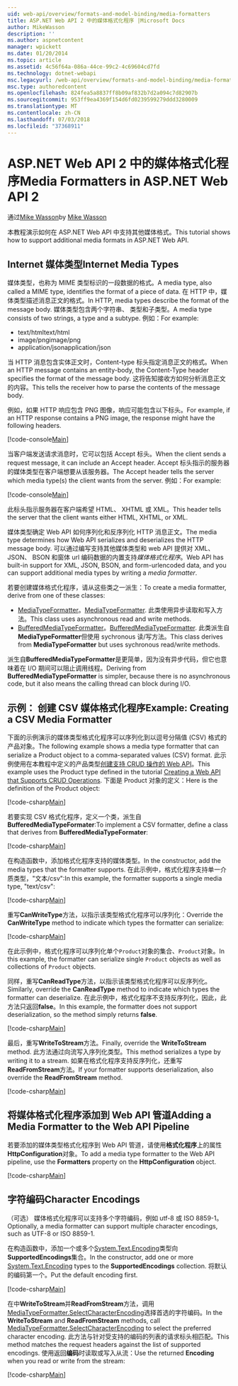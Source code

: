 ```yaml
---
uid: web-api/overview/formats-and-model-binding/media-formatters
title: ASP.NET Web API 2 中的媒体格式化程序 |Microsoft Docs
author: MikeWasson
description: ''
ms.author: aspnetcontent
manager: wpickett
ms.date: 01/20/2014
ms.topic: article
ms.assetid: 4c56f64a-086a-44ce-99c2-4c69604cd7fd
ms.technology: dotnet-webapi
msc.legacyurl: /web-api/overview/formats-and-model-binding/media-formatters
msc.type: authoredcontent
ms.openlocfilehash: 824fea5a8837ff8b09af832b7d2a094c7d82907b
ms.sourcegitcommit: 953ff9ea4369f154d6fd0239599279ddd3280009
ms.translationtype: MT
ms.contentlocale: zh-CN
ms.lasthandoff: 07/03/2018
ms.locfileid: "37368911"
---
```

<a name="media-formatters-in-aspnet-web-api-2"></a><span data-ttu-id="77108-102">ASP.NET Web API 2 中的媒体格式化程序</span><span class="sxs-lookup"><span data-stu-id="77108-102">Media Formatters in ASP.NET Web API 2</span></span>
====================
<span data-ttu-id="77108-103">通过[Mike Wasson](https://github.com/MikeWasson)</span><span class="sxs-lookup"><span data-stu-id="77108-103">by [Mike Wasson](https://github.com/MikeWasson)</span></span>

<span data-ttu-id="77108-104">本教程演示如何在 ASP.NET Web API 中支持其他媒体格式。</span><span class="sxs-lookup"><span data-stu-id="77108-104">This tutorial shows how to support additional media formats in ASP.NET Web API.</span></span>

## <a name="internet-media-types"></a><span data-ttu-id="77108-105">Internet 媒体类型</span><span class="sxs-lookup"><span data-stu-id="77108-105">Internet Media Types</span></span>

<span data-ttu-id="77108-106">媒体类型，也称为 MIME 类型标识的一段数据的格式。</span><span class="sxs-lookup"><span data-stu-id="77108-106">A media type, also called a MIME type, identifies the format of a piece of data.</span></span> <span data-ttu-id="77108-107">在 HTTP 中，媒体类型描述消息正文的格式。</span><span class="sxs-lookup"><span data-stu-id="77108-107">In HTTP, media types describe the format of the message body.</span></span> <span data-ttu-id="77108-108">媒体类型包含两个字符串、 类型和子类型。</span><span class="sxs-lookup"><span data-stu-id="77108-108">A media type consists of two strings, a type and a subtype.</span></span> <span data-ttu-id="77108-109">例如：</span><span class="sxs-lookup"><span data-stu-id="77108-109">For example:</span></span>

- <span data-ttu-id="77108-110">text/html</span><span class="sxs-lookup"><span data-stu-id="77108-110">text/html</span></span>
- <span data-ttu-id="77108-111">image/png</span><span class="sxs-lookup"><span data-stu-id="77108-111">image/png</span></span>
- <span data-ttu-id="77108-112">application/json</span><span class="sxs-lookup"><span data-stu-id="77108-112">application/json</span></span>

<span data-ttu-id="77108-113">当 HTTP 消息包含实体正文时，Content-type 标头指定消息正文的格式。</span><span class="sxs-lookup"><span data-stu-id="77108-113">When an HTTP message contains an entity-body, the Content-Type header specifies the format of the message body.</span></span> <span data-ttu-id="77108-114">这将告知接收方如何分析消息正文的内容。</span><span class="sxs-lookup"><span data-stu-id="77108-114">This tells the receiver how to parse the contents of the message body.</span></span>

<span data-ttu-id="77108-115">例如，如果 HTTP 响应包含 PNG 图像，响应可能包含以下标头。</span><span class="sxs-lookup"><span data-stu-id="77108-115">For example, if an HTTP response contains a PNG image, the response might have the following headers.</span></span>

[!code-console[Main](media-formatters/samples/sample1.cmd)]

<span data-ttu-id="77108-116">当客户端发送请求消息时，它可以包括 Accept 标头。</span><span class="sxs-lookup"><span data-stu-id="77108-116">When the client sends a request message, it can include an Accept header.</span></span> <span data-ttu-id="77108-117">Accept 标头指示的服务器的媒体类型在客户端想要从该服务器。</span><span class="sxs-lookup"><span data-stu-id="77108-117">The Accept header tells the server which media type(s) the client wants from the server.</span></span> <span data-ttu-id="77108-118">例如：</span><span class="sxs-lookup"><span data-stu-id="77108-118">For example:</span></span>

[!code-console[Main](media-formatters/samples/sample2.cmd)]

<span data-ttu-id="77108-119">此标头指示服务器在客户端希望 HTML、 XHTML 或 XML。</span><span class="sxs-lookup"><span data-stu-id="77108-119">This header tells the server that the client wants either HTML, XHTML, or XML.</span></span>

<span data-ttu-id="77108-120">媒体类型确定 Web API 如何序列化和反序列化 HTTP 消息正文。</span><span class="sxs-lookup"><span data-stu-id="77108-120">The media type determines how Web API serializes and deserializes the HTTP message body.</span></span> <span data-ttu-id="77108-121">可以通过编写支持其他媒体类型和 web API 提供对 XML、 JSON、 BSON 和窗体 url 编码数据的内置支持*媒体格式化程序*。</span><span class="sxs-lookup"><span data-stu-id="77108-121">Web API has built-in support for XML, JSON, BSON, and form-urlencoded data, and you can support additional media types by writing a *media formatter*.</span></span>

<span data-ttu-id="77108-122">若要创建媒体格式化程序，请从这些类之一派生：</span><span class="sxs-lookup"><span data-stu-id="77108-122">To create a media formatter, derive from one of these classes:</span></span>

- <span data-ttu-id="77108-123">[MediaTypeFormatter](https://msdn.microsoft.com/library/system.net.http.formatting.mediatypeformatter.aspx)。</span><span class="sxs-lookup"><span data-stu-id="77108-123">[MediaTypeFormatter](https://msdn.microsoft.com/library/system.net.http.formatting.mediatypeformatter.aspx).</span></span> <span data-ttu-id="77108-124">此类使用异步读取和写入方法。</span><span class="sxs-lookup"><span data-stu-id="77108-124">This class uses asynchronous read and write methods.</span></span>
- <span data-ttu-id="77108-125">[BufferedMediaTypeFormatter](https://msdn.microsoft.com/library/system.net.http.formatting.bufferedmediatypeformatter.aspx)。</span><span class="sxs-lookup"><span data-stu-id="77108-125">[BufferedMediaTypeFormatter](https://msdn.microsoft.com/library/system.net.http.formatting.bufferedmediatypeformatter.aspx).</span></span> <span data-ttu-id="77108-126">此类派生自**MediaTypeFormatter**但使用 sychronous 读/写方法。</span><span class="sxs-lookup"><span data-stu-id="77108-126">This class derives from **MediaTypeFormatter** but uses sychronous read/write methods.</span></span>

<span data-ttu-id="77108-127">派生自**BufferedMediaTypeFormatter**是更简单，因为没有异步代码，但它也意味着在 I/O 期间可以阻止调用线程。</span><span class="sxs-lookup"><span data-stu-id="77108-127">Deriving from **BufferedMediaTypeFormatter** is simpler, because there is no asynchronous code, but it also means the calling thread can block during I/O.</span></span>

## <a name="example-creating-a-csv-media-formatter"></a><span data-ttu-id="77108-128">示例： 创建 CSV 媒体格式化程序</span><span class="sxs-lookup"><span data-stu-id="77108-128">Example: Creating a CSV Media Formatter</span></span>

<span data-ttu-id="77108-129">下面的示例演示的媒体类型格式化程序可以序列化到以逗号分隔值 (CSV) 格式的产品对象。</span><span class="sxs-lookup"><span data-stu-id="77108-129">The following example shows a media type formatter that can serialize a Product object to a comma-separated values (CSV) format.</span></span> <span data-ttu-id="77108-130">此示例使用在本教程中定义的产品类型[创建支持 CRUD 操作的 Web API](../older-versions/creating-a-web-api-that-supports-crud-operations.md)。</span><span class="sxs-lookup"><span data-stu-id="77108-130">This example uses the Product type defined in the tutorial [Creating a Web API that Supports CRUD Operations](../older-versions/creating-a-web-api-that-supports-crud-operations.md).</span></span> <span data-ttu-id="77108-131">下面是 Product 对象的定义：</span><span class="sxs-lookup"><span data-stu-id="77108-131">Here is the definition of the Product object:</span></span>

[!code-csharp[Main](media-formatters/samples/sample3.cs)]

<span data-ttu-id="77108-132">若要实现 CSV 格式化程序，定义一个类，派生自**BufferedMediaTypeFormater**:</span><span class="sxs-lookup"><span data-stu-id="77108-132">To implement a CSV formatter, define a class that derives from **BufferedMediaTypeFormater**:</span></span>

[!code-csharp[Main](media-formatters/samples/sample4.cs)]

<span data-ttu-id="77108-133">在构造函数中，添加格式化程序支持的媒体类型。</span><span class="sxs-lookup"><span data-stu-id="77108-133">In the constructor, add the media types that the formatter supports.</span></span> <span data-ttu-id="77108-134">在此示例中，格式化程序支持单一介质类型，&quot;文本/csv&quot;:</span><span class="sxs-lookup"><span data-stu-id="77108-134">In this example, the formatter supports a single media type, &quot;text/csv&quot;:</span></span>

[!code-csharp[Main](media-formatters/samples/sample5.cs)]

<span data-ttu-id="77108-135">重写**CanWriteType**方法，以指示该类型格式化程序可以序列化：</span><span class="sxs-lookup"><span data-stu-id="77108-135">Override the **CanWriteType** method to indicate which types the formatter can serialize:</span></span>

[!code-csharp[Main](media-formatters/samples/sample6.cs)]

<span data-ttu-id="77108-136">在此示例中，格式化程序可以序列化单个`Product`对象的集合、`Product`对象。</span><span class="sxs-lookup"><span data-stu-id="77108-136">In this example, the formatter can serialize single `Product` objects as well as collections of `Product` objects.</span></span>

<span data-ttu-id="77108-137">同样，重写**CanReadType**方法，以指示该类型格式化程序可以反序列化。</span><span class="sxs-lookup"><span data-stu-id="77108-137">Similarly, override the **CanReadType** method to indicate which types the formatter can deserialize.</span></span> <span data-ttu-id="77108-138">在此示例中，格式化程序不支持反序列化，因此，此方法只返回**false**。</span><span class="sxs-lookup"><span data-stu-id="77108-138">In this example, the formatter does not support deserialization, so the method simply returns **false**.</span></span>

[!code-csharp[Main](media-formatters/samples/sample7.cs)]

<span data-ttu-id="77108-139">最后，重写**WriteToStream**方法。</span><span class="sxs-lookup"><span data-stu-id="77108-139">Finally, override the **WriteToStream** method.</span></span> <span data-ttu-id="77108-140">此方法通过向流写入序列化类型。</span><span class="sxs-lookup"><span data-stu-id="77108-140">This method serializes a type by writing it to a stream.</span></span> <span data-ttu-id="77108-141">如果在格式化程序支持反序列化，还重写**ReadFromStream**方法。</span><span class="sxs-lookup"><span data-stu-id="77108-141">If your formatter supports deserialization, also override the **ReadFromStream** method.</span></span>

[!code-csharp[Main](media-formatters/samples/sample8.cs)]

## <a name="adding-a-media-formatter-to-the-web-api-pipeline"></a><span data-ttu-id="77108-142">将媒体格式化程序添加到 Web API 管道</span><span class="sxs-lookup"><span data-stu-id="77108-142">Adding a Media Formatter to the Web API Pipeline</span></span>

<span data-ttu-id="77108-143">若要添加的媒体类型格式化程序到 Web API 管道，请使用**格式化程序**上的属性**HttpConfiguration**对象。</span><span class="sxs-lookup"><span data-stu-id="77108-143">To add a media type formatter to the Web API pipeline, use the **Formatters** property on the **HttpConfiguration** object.</span></span>

[!code-csharp[Main](media-formatters/samples/sample9.cs)]

## <a name="character-encodings"></a><span data-ttu-id="77108-144">字符编码</span><span class="sxs-lookup"><span data-stu-id="77108-144">Character Encodings</span></span>

<span data-ttu-id="77108-145">（可选） 媒体格式化程序可以支持多个字符编码，例如 utf-8 或 ISO 8859-1。</span><span class="sxs-lookup"><span data-stu-id="77108-145">Optionally, a media formatter can support multiple character encodings, such as UTF-8 or ISO 8859-1.</span></span>

<span data-ttu-id="77108-146">在构造函数中，添加一个或多个[System.Text.Encoding](https://msdn.microsoft.com/library/system.text.encoding.aspx)类型向**SupportedEncodings**集合。</span><span class="sxs-lookup"><span data-stu-id="77108-146">In the constructor, add one or more [System.Text.Encoding](https://msdn.microsoft.com/library/system.text.encoding.aspx) types to the **SupportedEncodings** collection.</span></span> <span data-ttu-id="77108-147">将默认的编码第一个。</span><span class="sxs-lookup"><span data-stu-id="77108-147">Put the default encoding first.</span></span>

[!code-csharp[Main](media-formatters/samples/sample10.cs?highlight=6-7)]

<span data-ttu-id="77108-148">在中**WriteToStream**并**ReadFromStream**方法，调用[MediaTypeFormatter.SelectCharacterEncoding](https://msdn.microsoft.com/library/hh969054.aspx)选择首选的字符编码。</span><span class="sxs-lookup"><span data-stu-id="77108-148">In the **WriteToStream** and **ReadFromStream** methods, call [MediaTypeFormatter.SelectCharacterEncoding](https://msdn.microsoft.com/library/hh969054.aspx) to select the preferred character encoding.</span></span> <span data-ttu-id="77108-149">此方法与针对受支持的编码的列表的请求标头相匹配。</span><span class="sxs-lookup"><span data-stu-id="77108-149">This method matches the request headers against the list of supported encodings.</span></span> <span data-ttu-id="77108-150">使用返回**编码**时读取或写入从流：</span><span class="sxs-lookup"><span data-stu-id="77108-150">Use the returned **Encoding** when you read or write from the stream:</span></span>

[!code-csharp[Main](media-formatters/samples/sample11.cs?highlight=3,5)]
